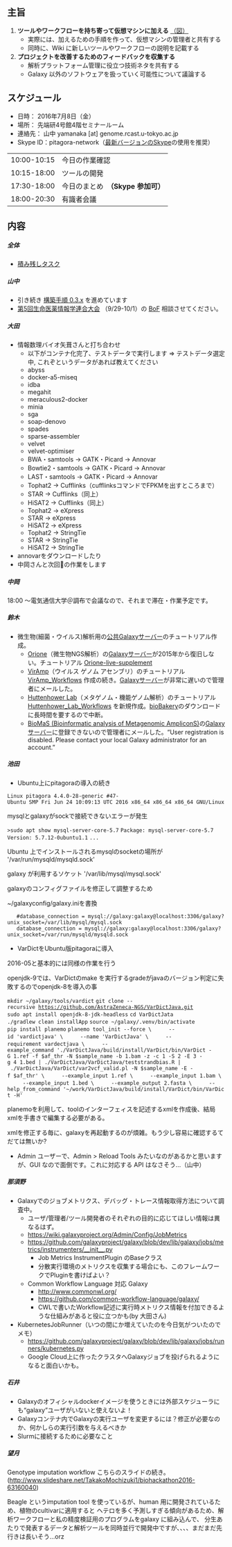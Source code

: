 主旨
----

1.  **ツールやワークフローを持ち寄って仮想マシンに加える** [（図）](http://www.pitagora-galaxy.org/_/rsrc/1416890873801/about/about_overview.png)
    -   実際には、加えるための手順を作って、仮想マシンの管理者と共有する
    -   同時に、Wiki に新しいツールやワークフローの説明を記載する
2.  **プロジェクトを改善するためのフィードバックを収集する**
    -   解析プラットフォーム管理に役立つ技術ネタを共有する
    -   Galaxy 以外のソフトウェアを扱っていく可能性について議論する

スケジュール
------------

-   日時： 2016年7月8日（金）
-   場所： 先端研4号館4階セミナールーム
-   連絡先： 山中 yamanaka \[at\] genome.rcast.u-tokyo.ac.jp
-   Skype ID：pitagora-network（[最新バージョンのSkype](http://www.skype.com/ja/)の使用を推奨）

|             |                                    |
|-------------|------------------------------------|
| 10:00-10:15 | 今日の作業確認                     |
| 10:15-18:00 | ツールの開発                       |
| 17:30-18:00 | 今日のまとめ　**（Skype 参加可）** |
| 18:00-20:30 | 有識者会議                         |

内容
----

##### 全体

-   [積み残しタスク](/積み残しタスク "wikilink")

##### 山中

-   引き続き [構築手順 0.3.x](/構築手順_0.3.x "wikilink") を進めています
-   [第5回生命医薬情報学連合大会](http://www.jsbi.org/iibmp2016/submission/) （9/29-10/1）の [BoF](http://www.jsbi.org/iibmp2016/program_bof/#B10) 相談させてください。

##### 大田

-   情報数理バイオ矢葺さんと打ち合わせ
    -   以下がコンテナ化完了、テストデータで実行します =&gt; テストデータ選定中, これぞというデータがあれば教えてください
    -   abyss
    -   docker-a5-miseq
    -   idba
    -   megahit
    -   meraculous2-docker
    -   minia
    -   sga
    -   soap-denovo
    -   spades
    -   sparse-assembler
    -   velvet
    -   velvet-optimiser
    -   BWA・samtools → GATK・Picard → Annovar
    -   Bowtie2・samtools → GATK・Picard → Annovar
    -   LAST・samtools → GATK・Picard → Annovar
    -   Tophat2 → Cufflinks（cufflinksコマンドでFPKMを出すところまで）
    -   STAR → Cufflinks（同上）
    -   HiSAT2 → Cufflinks（同上）
    -   Tophat2 → eXpress
    -   STAR → eXpress
    -   HiSAT2 → eXpress
    -   Tophat2 → StringTie
    -   STAR → StringTie
    -   HiSAT2 → StringTie
-   annovarをダウンロードしたり
-   中岡さんと次回🐳の作業をします

##### 中岡

18:00 〜電気通信大学＠調布で会議なので、それまで滞在・作業予定です。

##### 鈴木

-   微生物(細菌・ウイルス)解析用の[公共Galaxyサーバー](https://wiki.galaxyproject.org/PublicGalaxyServers)のチュートリアル作成。
    -   [Orione](https://wiki.galaxyproject.org/PublicGalaxyServers#Orione)（微生物NGS解析）の[Galaxyサーバー](https://orione.crs4.it)が2015年から復旧しない。チュートリアル [Orione-live-supplement](/Orione-live-supplement "wikilink")
    -   [VirAmp](https://wiki.galaxyproject.org/PublicGalaxyServers#VirAmp)（ウイルス ゲノム アセンブリ）のチュートリアル [VirAmp_Workflows](/VirAmp_Workflows "wikilink") 作成の続き。[Galaxyサーバー](http://viramp.com/root)が非常に遅いので管理者にメールした。
    -   [Huttenhower Lab](https://wiki.galaxyproject.org/PublicGalaxyServers#Huttenhower_Lab)（メタゲノム・機能ゲノム解析）のチュートリアル [Huttenhower_Lab_Workflows](/Huttenhower_Lab_Workflows "wikilink") を新規作成。[bioBakery](https://bitbucket.org/biobakery/biobakery/wiki/biobakery_wiki)のダウンロードに長時間を要するので中断。
    -   [BioMaS (Bioinformatic analysis of Metagenomic AmpliconS)](https://wiki.galaxyproject.org/PublicGalaxyServers#BioMaS)の[Galaxyサーバー](http://galaxy.cloud.ba.infn.it:8080/user/create?use_panels=True)に登録できないので管理者にメールした。“User registration is disabled. Please contact your local Galaxy administrator for an account.”

##### 池田

-   Ubuntu上にpitagoraの導入の続き

`Linux pitagora 4.4.0-28-generic #47-Ubuntu SMP Fri Jun 24 10:09:13 UTC 2016 x86_64 x86_64 x86_64 GNU/Linux`

mysqlとgalaxyがsockで接続できないエラーが発生

`>sudo apt show mysql-server-core-5.7`
`Package: mysql-server-core-5.7`
`Version: 5.7.12-0ubuntu1.1`
`...`

Ubuntu 上でインストールされるmysqlのsocketの場所が '/var/run/mysqld/mysqld.sock'

galaxy が利用するソケット '/var/lib/mysql/mysql.sock'

galaxyのコンフィグファイルを修正して調整するため

~/galaxyconfig/galaxy.iniを書換

`   #database_connection = mysql://galaxy:galaxy@localhost:3306/galaxy?unix_socket=/var/lib/mysql/mysql.sock`
`   database_connection = mysql://galaxy:galaxy@localhost:3306/galaxy?unix_socket=/var/run/mysqld/mysqld.sock`

-   VarDictをUbuntu版pitagoraに導入

2016-05と基本的には同様の作業を行う

openjdk-9では、VarDictのmake を実行するgradeがjavaのバージョン判定に失敗するのでopenjdk-8を導入の事

`mkdir ~/galaxy/tools/vardict`
`git clone --recursive `[`https://github.com/AstraZeneca-NGS/VarDictJava.git`](https://github.com/AstraZeneca-NGS/VarDictJava.git)
`sudo apt install openjdk-8-jdk-headless`
`cd VarDictJata`
`./gradlew clean installApp`
`source ~/galaxy/.venv/bin/activate`
`pip install planemo`
`planemo tool_init --force \`
`     --id 'vardictjava' \`
`     --name 'VarDictJava' \`
`     --requirement vardectjava \`
`     --example_command './VarDictJava/build/install/VarDict/bin/VarDict -G 1.ref -f $af_thr -N $sample_name -b 1.bam -z -c 1 -S 2 -E 3 -g 4 1.bed | ./VarDictJava/VarDictJava/teststrandbias.R | ./VarDictJava/VarDict/var2vcf_valid.pl -N $sample_name -E -f $af_thr' \`
`     --example_input 1.ref \`
`     --example_input 1.bam \`
`     --example_input 1.bed \`
`     --example_output 2.fasta \`
`     --help_from_command '~/work/VarDictJava/build/install/VarDict/bin/VarDict -H'`

planemoを利用して、toolのインターフェィスを記述するxmlを作成後、結局xmlを手書きで編集する必要がある。

xmlを修正する毎に、galaxyを再起動するのが煩雑。もう少し容易に確認するてだては無いか?

-   Admin ユーザーで、Admin &gt; Reload Tools みたいなのがあるかと思いますが、GUI なので面倒です。これに対応する API はなさそう…（山中）

##### 那須野

-   Galaxyでのジョブメトリクス、デバッグ・トレース情報取得方法について調査中。
    -   ユーザ/管理者/ツール開発者のそれぞれの目的に応じてほしい情報は異なるはず。
    -   <https://wiki.galaxyproject.org/Admin/Config/JobMetrics>
    -   <https://github.com/galaxyproject/galaxy/blob/dev/lib/galaxy/jobs/metrics/instrumenters/__init__.py>
        -   Job Metrics InstrumentPlugin のBaseクラス
        -   分散実行環境のメトリクスを収集する場合にも、このフレームワークでPluginを書けばよい？
    -   Common Workflow Language 対応 Galaxy
        -   <http://www.commonwl.org/>
        -   <https://github.com/common-workflow-language/galaxy/>
        -   CWLで書いたWorkflow記述に実行時メトリクス情報を付加できるような仕組みがあると役に立つかも(by 大田さん)
-   KubernetesJobRunner（いつの間にか増えていたのを今日気がついたのでメモ）
    -   <https://github.com/galaxyproject/galaxy/blob/dev/lib/galaxy/jobs/runners/kubernetes.py>
    -   Google Cloud上に作ったクラスタへGalaxyジョブを投げられるようになると面白いかも。

##### 石井

-   Galaxyのオフィシャルdockerイメージを使うときには外部スケジューラにも“galaxy”ユーザがいないと使えないよ！
-   Galaxyコンテナ内でGalaxyの実行ユーザを変更するには？修正が必要なのか、何かしらの実行引数を与えるべきか
-   Slurmに接続するために必要なこと

##### 望月

Genotype imputation workflow こちらのスライドの続き。(http://www.slideshare.net/TakakoMochizuki1/biohackathon2016-63160040)

Beagle というimputation tool を使っているが、human 用に開発されているため、植物のcultivarに適用すると ヘテロを多く予測しすぎる傾向があるため、解析ワークフローと私の精度検証用のプログラムをgalaxy に組み込んで、 分生あたりで発表するデータと解析ツールを同時並行で開発中ですが、、、、まだまだ先行きは長いそう...orz
